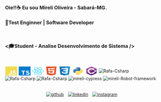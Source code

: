 ###  Oie!!☕ Eu sou Mireli Oliveira - Sabará-MG.

### 📌Test Enginner | Software Developer
<br>

### <🎓Student - Analise Desenvolvimento de Sistema />

<br>



 

 

 <div style="display: inline_block"><br>
    <img align="center" alt="Rafa-Js" height="30" width="40" src="https://raw.githubusercontent.com/devicons/devicon/master/icons/javascript/javascript-plain.svg">
  <img align="center" alt="Rafa-Ts" height="30" width="40" src="https://raw.githubusercontent.com/devicons/devicon/master/icons/typescript/typescript-plain.svg">
  <img align="center" alt="Rafa-React" height="30" width="40" src="https://raw.githubusercontent.com/devicons/devicon/master/icons/react/react-original.svg">
  <img align="center" alt="Rafa-HTML" height="30" width="40" src="https://raw.githubusercontent.com/devicons/devicon/master/icons/html5/html5-original.svg">
  <img align="center" alt="Rafa-CSS" height="30" width="40" src="https://raw.githubusercontent.com/devicons/devicon/master/icons/css3/css3-original.svg">
  <img align="center" alt="Rafa-Python" height="30" width="40" src="https://raw.githubusercontent.com/devicons/devicon/master/icons/python/python-original.svg">
  <img align="center" alt="Rafa-Csharp" height="30" width="40" src="https://raw.githubusercontent.com/devicons/devicon/master/icons/csharp/csharp-original.svg">
  <img align="center" alt="Rafa-Csharp" height="30" width="40"  src="https://profilinator.rishav.dev/skills-assets/bootstrap-plain.svg" alt="Bootstrap"   />  
  <img align="center" alt="Rafa-Csharp" height="30" width="40"  src="https://profilinator.rishav.dev/skills-assets/git-scm-icon.svg" alt="Git" />  
  <img align="center" alt="Rafa-Csharp" height="30" width="40"  src="https://profilinator.rishav.dev/skills-assets/figma-icon.svg" alt="Figma"  />  
 <img align="center" alt="mireli-cypress" height="30" width"30" 
    src="https://yt3.googleusercontent.com/iD0oePTGV8tZwEEP_WEG2rvyNiQAVfmjhawFMCj17ARjjmw-J70k9NDjSE5QTzD9Vk3ayBU=s176-c-k-c0x00ffffff-no-rj" />
  <img align="center" alt="mireli-Robot-framework" height="30" width"30" 
  src="https://miro.medium.com/v2/resize:fit:640/format:webp/1*Gt2wknIMvc3P0KFadp1mlQ.png" />
</div>



 ##


<p align="center">
	<a href= "https://github.com/mirel9342"><img alt="github" width="10%" style="padding:5px" src="https://img.icons8.com/clouds/100/000000/github.png"/></a>
	<a href= "https://www.linkedin.com/in/mireli-oliveira-3b2635242/"><img alt="linkedin" width="10%" style="padding:5px" 
           src="https://img.icons8.com/clouds/100/000000/linkedin.png"/></a>
	<a href= "https://instagram.com/mireliolv"https://github.com/mirel9342 ><img alt="instagram" width="10%" style="padding:5px" 
           src="https://img.icons8.com/clouds/100/000000/instagram.png"/></a>
</p>

 
  
 
  
 
